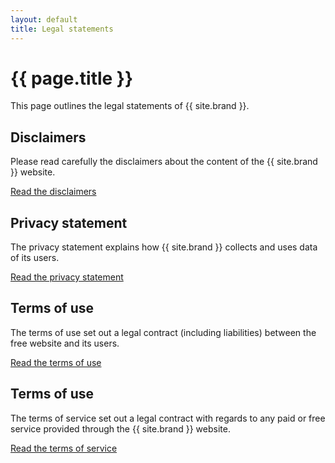```yaml
---
layout: default
title: Legal statements
---
```


# {{ page.title }}

This page outlines the legal statements of {{ site.brand }}.

## Disclaimers

Please read carefully the disclaimers about the content of the {{ site.brand }} website.

[Read the disclaimers](./disclaimer.html)

## Privacy statement

The privacy statement explains how {{ site.brand }} collects and uses data of its users.

[Read the privacy statement](./privacy.html)

## Terms of use

The terms of use set out a legal contract (including liabilities) between the free website and its users.

[Read the terms of use](./terms-of-use.html)

## Terms of use

The terms of service set out a legal contract with regards to any paid or free service provided through the {{ site.brand }} website.

[Read the terms of service](./terms-of-service.html)